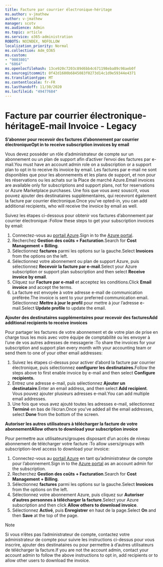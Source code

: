 ```yaml
---
title: Facture par courrier électronique-héritage
ms.author: v-jmathew
author: v-jmathew
manager: scotv
ms.audience: Admin
ms.topic: article
ms.service: o365-administration
ROBOTS: NOINDEX, NOFOLLOW
localization_priority: Normal
ms.collection: Adm_O365
ms.custom:
- "9003801"
- "6864"
ms.openlocfilehash: 13ce920c7203c89d6bb4c671198eba89c98aeb0f
ms.sourcegitcommit: 0f42d1600b6845083f0273d14c1d9e59344e4371
ms.translationtype: MT
ms.contentlocale: fr-FR
ms.lasthandoff: 11/30/2020
ms.locfileid: "49477684"
---
```

# <a name="e-mail-invoice---legacy"></a><span data-ttu-id="fe2a3-102">Facture par courrier électronique-héritage</span><span class="sxs-lookup"><span data-stu-id="fe2a3-102">E-mail Invoice - Legacy</span></span>

<span data-ttu-id="fe2a3-103">**S’abonner pour recevoir des factures d’abonnement par courrier électronique**</span><span class="sxs-lookup"><span data-stu-id="fe2a3-103">**Opt in to receive subscription invoices by email**</span></span>

<span data-ttu-id="fe2a3-104">Vous devez posséder un rôle d’administrateur de compte sur un abonnement ou un plan de support afin d’activer l’envoi des factures par e-mail.</span><span class="sxs-lookup"><span data-stu-id="fe2a3-104">You must have an account admin role on a subscription or a support plan to opt in to receive its invoice by email.</span></span> <span data-ttu-id="fe2a3-105">Les factures par e-mail ne sont disponibles que pour les abonnements et les plans de support, et non pour les réservations ou les achats sur la Place de marché Azure.</span><span class="sxs-lookup"><span data-stu-id="fe2a3-105">Email invoices are available only for subscriptions and support plans, not for reservations or Azure Marketplace purchases.</span></span> <span data-ttu-id="fe2a3-106">Une fois que vous avez souscrit, vous pouvez ajouter des destinataires supplémentaires, qui recevront également la facture par courrier électronique.</span><span class="sxs-lookup"><span data-stu-id="fe2a3-106">Once you've opted-in, you can add additional recipients, who will receive the invoice by email as well.</span></span>

<span data-ttu-id="fe2a3-107">Suivez les étapes ci-dessous pour obtenir vos factures d’abonnement par courrier électronique :</span><span class="sxs-lookup"><span data-stu-id="fe2a3-107">Follow these steps to get your subscription invoices by email:</span></span>

1. <span data-ttu-id="fe2a3-108">Connectez-vous au [portail Azure](https://portal.azure.com/).</span><span class="sxs-lookup"><span data-stu-id="fe2a3-108">Sign in to the [Azure portal](https://portal.azure.com/).</span></span>
2. <span data-ttu-id="fe2a3-109">Recherchez **Gestion des coûts + Facturation**.</span><span class="sxs-lookup"><span data-stu-id="fe2a3-109">Search for **Cost Management + Billing**.</span></span>
3. <span data-ttu-id="fe2a3-110">Sélectionnez **factures** parmi les options sur la gauche.</span><span class="sxs-lookup"><span data-stu-id="fe2a3-110">Select **Invoices** from the options on the left.</span></span>
4. <span data-ttu-id="fe2a3-111">Sélectionnez votre abonnement ou plan de support Azure, puis sélectionnez **Recevoir la facture par e-mail**.</span><span class="sxs-lookup"><span data-stu-id="fe2a3-111">Select your Azure subscription or support plan subscription and then select **Receive invoice by email**.</span></span>
5. <span data-ttu-id="fe2a3-112">Cliquez sur **Facture par e-mail** et acceptez les conditions.</span><span class="sxs-lookup"><span data-stu-id="fe2a3-112">Click **Email invoice** and accept the terms.</span></span>
6. <span data-ttu-id="fe2a3-113">La facture est envoyée à votre adresse e-mail de communication préférée.</span><span class="sxs-lookup"><span data-stu-id="fe2a3-113">The invoice is sent to your preferred communication email.</span></span> <span data-ttu-id="fe2a3-114">Sélectionnez **Mettre à jour le profil** pour mettre à jour l’adresse e-mail.</span><span class="sxs-lookup"><span data-stu-id="fe2a3-114">Select **Update profile** to update the email.</span></span>

<span data-ttu-id="fe2a3-115">**Ajouter des destinataires supplémentaires pour recevoir des factures**</span><span class="sxs-lookup"><span data-stu-id="fe2a3-115">**Add additional recipients to receive invoices**</span></span>

<span data-ttu-id="fe2a3-116">Pour partager les factures de votre abonnement et de votre plan de prise en charge tous les mois avec votre équipe de comptabilité ou les envoyer à l’une de vos autres adresses de messagerie :</span><span class="sxs-lookup"><span data-stu-id="fe2a3-116">To share the invoices for your subscription and support plan every month with your accounting team or send them to one of your other email addresses:</span></span>

1. <span data-ttu-id="fe2a3-117">Suivez les étapes ci-dessus pour activer d’abord la facture par courrier électronique, puis sélectionnez **configurer les destinataires.**</span><span class="sxs-lookup"><span data-stu-id="fe2a3-117">Follow the steps above to first enable invoice by e-mail and then select **Configure recipients.**</span></span>
2. <span data-ttu-id="fe2a3-118">Entrez une adresse e-mail, puis sélectionnez **Ajouter un destinataire**.</span><span class="sxs-lookup"><span data-stu-id="fe2a3-118">Enter an email address, and then select **Add recipient**.</span></span> <span data-ttu-id="fe2a3-119">Vous pouvez ajouter plusieurs adresses e-mail.</span><span class="sxs-lookup"><span data-stu-id="fe2a3-119">You can add multiple email addresses.</span></span>
3. <span data-ttu-id="fe2a3-120">Une fois que vous avez ajouté toutes les adresses e-mail, sélectionnez **Terminé** en bas de l’écran.</span><span class="sxs-lookup"><span data-stu-id="fe2a3-120">Once you've added all the email addresses, select **Done** from the bottom of the screen.</span></span>

<span data-ttu-id="fe2a3-121">**Autoriser les autres utilisateurs à télécharger la facture de votre abonnement**</span><span class="sxs-lookup"><span data-stu-id="fe2a3-121">**Allow others to download your subscription invoice**</span></span>

<span data-ttu-id="fe2a3-122">Pour permettre aux utilisateurs/groupes disposant d’un accès de niveau abonnement de télécharger votre facture :</span><span class="sxs-lookup"><span data-stu-id="fe2a3-122">To allow users/groups with subscription-level access to download your invoice:</span></span>

1. <span data-ttu-id="fe2a3-123">Connectez-vous au [portail Azure](https://portal.azure.com/) en tant qu’administrateur de compte pour l’abonnement.</span><span class="sxs-lookup"><span data-stu-id="fe2a3-123">Sign in to the [Azure portal](https://portal.azure.com/) as an account admin for the subscription.</span></span>
2. <span data-ttu-id="fe2a3-124">Recherchez **Gestion des coûts + Facturation**.</span><span class="sxs-lookup"><span data-stu-id="fe2a3-124">Search for **Cost Management + Billing**.</span></span>
3. <span data-ttu-id="fe2a3-125">Sélectionnez **factures** parmi les options sur la gauche.</span><span class="sxs-lookup"><span data-stu-id="fe2a3-125">Select **Invoices** from the options on the left.</span></span>
4. <span data-ttu-id="fe2a3-126">Sélectionnez votre abonnement Azure, puis cliquez sur **Autoriser d’autres personnes à télécharger la facture**.</span><span class="sxs-lookup"><span data-stu-id="fe2a3-126">Select your Azure subscription and then click **Allow others to download invoice**.</span></span>
5. <span data-ttu-id="fe2a3-127">Sélectionnez **Activé**, puis **Enregistrer** en haut de la page.</span><span class="sxs-lookup"><span data-stu-id="fe2a3-127">Select **On** and then **Save** at the top of the page.</span></span>

> [!NOTE]
<span data-ttu-id="fe2a3-128">Si vous n’êtes pas l’administrateur de compte, contactez votre administrateur de compte pour suivre les instructions ci-dessus pour vous inscrire, ajouter des destinataires ou pour permettre à d’autres utilisateurs de télécharger la facture.</span><span class="sxs-lookup"><span data-stu-id="fe2a3-128">If you are not the account admin, contact your account admin to follow the above instructions to opt in, add recipients or to allow other users to download the invoice.</span></span>

